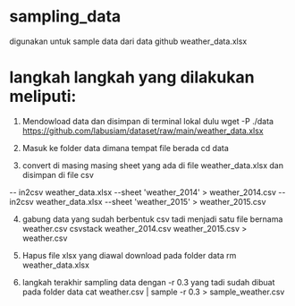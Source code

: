# sampling_data
digunakan untuk sample data dari data github weather_data.xlsx

# langkah langkah yang dilakukan meliputi: 

1. Mendowload data dan disimpan di terminal lokal dulu
wget -P ./data https://github.com/labusiam/dataset/raw/main/weather_data.xlsx


2. Masuk ke folder data dimana tempat file berada 
cd data 

3. convert di masing masing sheet yang ada di file weather_data.xlsx dan disimpan di file csv 

-- in2csv weather_data.xlsx --sheet 'weather_2014' > weather_2014.csv
-- in2csv weather_data.xlsx --sheet 'weather_2015' > weather_2015.csv

4. gabung data yang sudah berbentuk csv tadi menjadi satu file bernama weather.csv
csvstack weather_2014.csv weather_2015.csv > weather.csv

5. Hapus file xlsx yang diawal download pada folder data 
rm weather_data.xlsx 

6. langkah terakhir sampling data dengan -r 0.3 yang tadi sudah dibuat pada folder data 
cat weather.csv | sample -r 0.3 > sample_weather.csv
